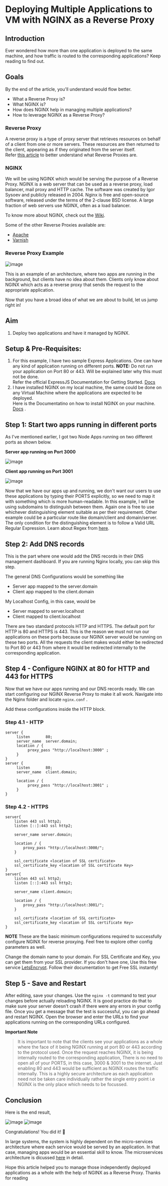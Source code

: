 # Deploying Multiple Applications to VM with NGINX as a Reverse Proxy

## Introduction
Ever wondered how more than one application is deployed to the same machine, and how traffic is routed to the corresponding applications?
Keep reading to find out.
## Goals
By the end of the article, you'll understand would flow better.
- What a Reverse Proxy is?
- What NGINX is?
- How does NGINX help in managing multiple applications?
- How to leverage NGINX as a Reverse Proxy?

### Reverse Proxy
A reverse proxy is a type of proxy server that retrieves resources on behalf of a client from one or more servers. These resources are then returned to the client, appearing as if they originated from the server  itself.  
 Refer [this article](https://www.section.io/engineering-education/what-are-reverse-proxies/) to better understand what Reverse Proxies are.

### NGINX
We will be using NGINX which would be serving the purpose of a Reverse Proxy. NGINX is a web server that can be used as a reverse proxy, load balancer, mail proxy and HTTP cache. The software was created by Igor Sysoev and publicly released in 2004. Nginx is free and open-source software, released under the terms of the 2-clause BSD license. A large fraction of web servers use NGINX, often as a load balancer.

To know more about NGINX, check out the [Wiki](https://en.wikipedia.org/wiki/Nginx).

Some of the other Reverse Proxies available are:
- [Apache](https://httpd.apache.org/docs/2.4/howto/reverse_proxy.html)
- [Varnish](https://varnish-cache.org/intro/)


### Reverse Proxy Example
![image](./reverse_proxy_working.png)

This is an example of an architecture, where two apps are running in the background, but clients have no idea about them. Clients only know about NGINX which acts as a reverse proxy that sends the request to the appropriate application.


Now that you have a broad idea of what we are about to build, let us jump right in!

## Aim
1. Deploy two applications and have it managed by NGINX.

## Setup & Pre-Requisites:

1. For this example, I have two sample Express Applications. One can have any kind of application running on different ports. 
**NOTE:** Do not run your application on Port 80 or 443. Will be explained later why this must not be done.  
Refer the official ExpressJS Documentation for Getting Started. [Docs](https://expressjs.com/en/starter/installing.html)
2. I have installed NGINX on my local machine, the same could be done on any Virtual Machine where the applications are expected to be deployed.  
Here is the Documentatino on how to install NGINX on your machine. [Docs](https://docs.nginx.com/nginx/admin-guide/installing-nginx/installing-nginx-open-source/) . 

## Step 1: Start two apps running in different ports
As I've mentioned earlier, I got two Node Apps running on two different ports as shown below.  

**Server app running on Port 3000**

![image](./server1.png)  

**Client app running on Port 3001**  

![image](./client1.png)

Now that we have our apps up and running, we don't want our users to use these applications by typing their PORTS explicitly, so we need to map it with something which is more human-readable. In this example, I will be using subdomains to distinguish between them. Again one is free to use whichever distinguishing element suitable as per their requirement.
Other example could be  a particular route like domain/client and domain/server. The only condition for the distinguishing element is to follow a Valid URL Regular Expression. Learn about Regex from [here](https://regexr.com/).


## Step 2: Add DNS records
This is the part where one would add the DNS records in their DNS management dashboard. If you are running Nginx locally, you can skip this step.

The general DNS Configurations would be something like
- Server app mapped to the server.domain
- Client app mapped to the client.domain

My Localhost Config, in this case, would be
- Server mapped to server.localhost
- Client mapped to client.localhost

There are two standard protocols HTTP and HTTPS. The default port for HTTP is 80 and HTTPS is 443. This is the reason we must not run our applications on these ports because our NGINX server would be running on these two ports. All the requests the client makes would either be redirected to Port 80 or 443 from where it would be redirected internally to the corresponding application.

## Step 4 - Configure NGINX at 80 for HTTP and 443 for HTTPS
Now that we have our apps running and our DNS records ready. We can start configuring our NGINX Reverse Proxy to make it all work.
Navigate into the Nginx folder and locate  ```nginx.conf``` .

Add these configurations inside the HTTP block.

### Step 4.1 - HTTP

```
server {       
     listen       80;
     server_name  server.domain;
     location / {
          proxy_pass "http://localhost:3000" ;
     }
}
server {       
     listen       80;
     server_name  client.domain;

     location / {
          proxy_pass "http://localhost:3001" ;
     }
}
```

### Step 4.2 - HTTPS

```
server{
    listen 443 ssl http2;
    listen [::]:443 ssl http2;

    server_name server.domain;

    location / {    
        proxy_pass "http://localhost:3000/";
    }

    ssl_certificate <location of SSL certificate>
    ssl_certificate_key <location of SSL certificate Key>
}
server{
    listen 443 ssl http2;
    listen [::]:443 ssl http2;

    server_name client.domain;

    location / {    
        proxy_pass "http://localhost:3001/";
    }

    ssl_certificate <location of SSL certificate>
    ssl_certificate_key <location of SSL certificate Key>
}
```

**NOTE** 
These are the basic minimum configurations required to successfully configure NGINX for reverse proxying. Feel free to explore other config parameters as well. 

Change the domain name to your domain.
For SSL Certificate and Key, you can get them from your SSL provider. If you don't have one, Use this free service [LetsEncrypt](https://letsencrypt.org/). Follow their documentation to get Free SSL instantly!



## Step 5 - Save and Restart

After editing, save your changes. Use the ```nginx -t``` command to test your changes before actually reloading NGINX. It is good practice do that to make sure your server doesn't crash if there were any errors in your config file. Once you get a message that the test is successful, you can go ahead and restart NGINX.
Open the browser and enter the URLs to find your applications running on the corresponding URLs configured.

**Important Note**
> It is important to note that the clients see your applications as a whole where the face of it being NGINX running at port 80 or 443 according to the protocol used. Once the request reaches NGINX, it is being internally routed to the corresponding application, There is no need to open all of your PORTS, in this case, 3000 & 3001 to the internet. Just enabling 80 and 443 would be sufficient as NGINX routes the traffic internally. This is a highly secure architecture as each application need not be taken care individually rather the single entry point i.e NGINX is the only place which needs to be focussed.

## Conclusion

Here is the end result,

![image](./client2.png)
![image](./server2.png)  

Congratulations! You did it! :tada:

In large systems, the system is highly dependent on the micro-services architecture where each service would be served by an application. In that case, managing apps would be an essential skill to know.
The microservices architecture is dicussed [here](https://microservices.io/patterns/microservices.html) in detail.

 Hope this article helped you to manage those independently deployed applications as a whole with the help of NGINX as a Reverse Proxy.
 Thanks for reading